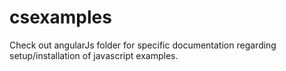 csexamples
==========

Check out angularJs folder for specific documentation regarding setup/installation of javascript examples.
